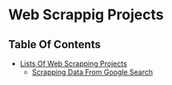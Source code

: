 # Web Scrappig Projects

## Table Of Contents
- [Lists Of Web Scrapping Projects]()
  - [Scrapping Data From Google Search]()
